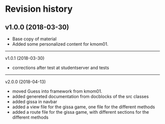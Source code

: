 Revision history
=======================================
v1.0.0 (2018-03-30)
---------------------------------------

* Base copy of material
* Added some personalized content for kmom01.

---------------------------------------
v1.0.1 (2018-03-30)

* corrections after test at studentserver and tests

---------------------------------------
v2.0.0 (2018-04-13)

* moved Guess into framework from kmom01.
* added genereted documentation from docblocks of the src classes
* added gissa in navbar
* added a view file for the gissa game, one file for the different methods
* added a route file for the gissa game, with different sections for the different methods
